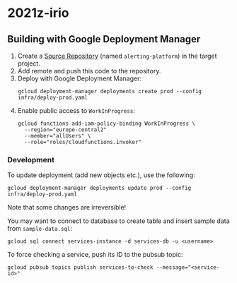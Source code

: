 # 2021z-irio

## Building with Google Deployment Manager

1. Create a [Source Repository](https://source.cloud.google.com/repo/new) (named `alerting-platform`) in the target project.
2. Add remote and push this code to the repository.
3. Deploy with Google Deployment Manager:
    ```
    gcloud deployment-manager deployments create prod --config infra/deploy-prod.yaml
    ```
4. Enable public access to `WorkInProgress`:
    ```
    gcloud functions add-iam-policy-binding WorkInProgress \
      --region="europe-central2"
      --member="allUsers" \
      --role="roles/cloudfunctions.invoker"
    ```

### Development

To update deployment (add new objects etc.), use the following:
```
gcloud deployment-manager deployments update prod --config infra/deploy-prod.yaml
```
Note that some changes are irreversible!

You may want to connect to database to create table and insert sample data from `sample-data.sql`:
```
gcloud sql connect services-instance -d services-db -u <username>
```

To force checking a service, push its ID to the pubsub topic:
```
gcloud pubsub topics publish services-to-check --message="<service-id>"
```